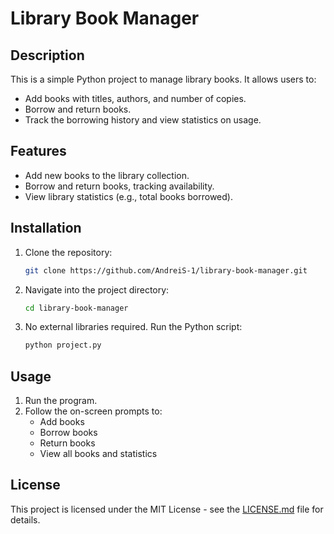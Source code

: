 # Library Book Manager

## Description

This is a simple Python project to manage library books. It allows users to:
- Add books with titles, authors, and number of copies.
- Borrow and return books.
- Track the borrowing history and view statistics on usage.

## Features
- Add new books to the library collection.
- Borrow and return books, tracking availability.
- View library statistics (e.g., total books borrowed).
  
## Installation

1. Clone the repository:
    ```bash
    git clone https://github.com/AndreiS-1/library-book-manager.git
    ```

2. Navigate into the project directory:
    ```bash
    cd library-book-manager
    ```

3. No external libraries required. Run the Python script:
    ```bash
    python project.py
    ```

## Usage

1. Run the program.
2. Follow the on-screen prompts to:
    - Add books
    - Borrow books
    - Return books
    - View all books and statistics

## License

This project is licensed under the MIT License - see the [LICENSE.md](LICENSE.md) file for details.